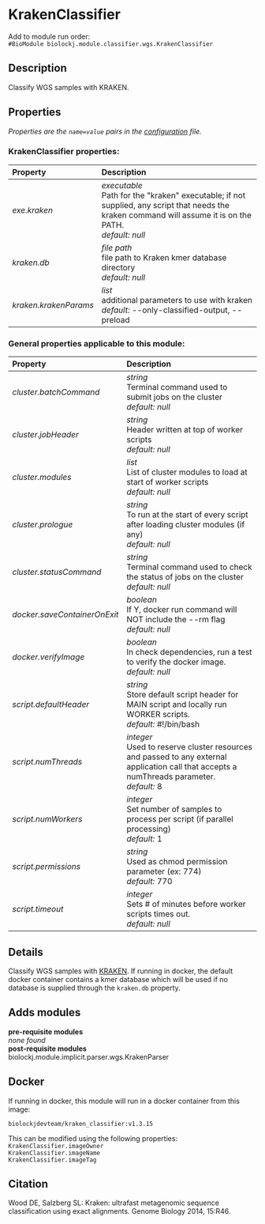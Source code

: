 # KrakenClassifier
Add to module run order:                    
`#BioModule biolockj.module.classifier.wgs.KrakenClassifier`

## Description 
Classify WGS samples with KRAKEN.

## Properties 
*Properties are the `name=value` pairs in the [configuration](../../../Configuration#properties) file.*                   

### KrakenClassifier properties: 
| Property| Description |
| :--- | :--- |
| *exe.kraken* | _executable_ <br>Path for the "kraken" executable; if not supplied, any script that needs the kraken command will assume it is on the PATH.<br>*default:*  *null* |
| *kraken.db* | _file path_ <br>file path to Kraken kmer database directory<br>*default:*  *null* |
| *kraken.krakenParams* | _list_ <br>additional parameters to use with kraken<br>*default:*  --only-classified-output, --preload |

### General properties applicable to this module: 
| Property| Description |
| :--- | :--- |
| *cluster.batchCommand* | _string_ <br>Terminal command used to submit jobs on the cluster<br>*default:*  *null* |
| *cluster.jobHeader* | _string_ <br>Header written at top of worker scripts<br>*default:*  *null* |
| *cluster.modules* | _list_ <br>List of cluster modules to load at start of worker scripts<br>*default:*  *null* |
| *cluster.prologue* | _string_ <br>To run at the start of every script after loading cluster modules (if any)<br>*default:*  *null* |
| *cluster.statusCommand* | _string_ <br>Terminal command used to check the status of jobs on the cluster<br>*default:*  *null* |
| *docker.saveContainerOnExit* | _boolean_ <br>If Y, docker run command will NOT include the --rm flag<br>*default:*  *null* |
| *docker.verifyImage* | _boolean_ <br>In check dependencies, run a test to verify the docker image.<br>*default:*  *null* |
| *script.defaultHeader* | _string_ <br>Store default script header for MAIN script and locally run WORKER scripts.<br>*default:*  #!/bin/bash |
| *script.numThreads* | _integer_ <br>Used to reserve cluster resources and passed to any external application call that accepts a numThreads parameter.<br>*default:*  8 |
| *script.numWorkers* | _integer_ <br>Set number of samples to process per script (if parallel processing)<br>*default:*  1 |
| *script.permissions* | _string_ <br>Used as chmod permission parameter (ex: 774)<br>*default:*  770 |
| *script.timeout* | _integer_ <br>Sets # of minutes before worker scripts times out.<br>*default:*  *null* |

## Details 
Classify WGS samples with [KRAKEN](http://ccb.jhu.edu/software/kraken/). 
If running in docker, the default docker container contains a kmer database which will be used if no database is supplied through the `kraken.db` property.

## Adds modules 
**pre-requisite modules**                    
*none found*                   
**post-requisite modules**                    
biolockj.module.implicit.parser.wgs.KrakenParser                   

## Docker 
If running in docker, this module will run in a docker container from this image:<br>
```
biolockjdevteam/kraken_classifier:v1.3.15
```
This can be modified using the following properties:<br>
`KrakenClassifier.imageOwner`<br>
`KrakenClassifier.imageName`<br>
`KrakenClassifier.imageTag`<br>

## Citation 
Wood DE, Salzberg SL: Kraken: ultrafast metagenomic sequence classification using exact alignments. Genome Biology 2014, 15:R46.

